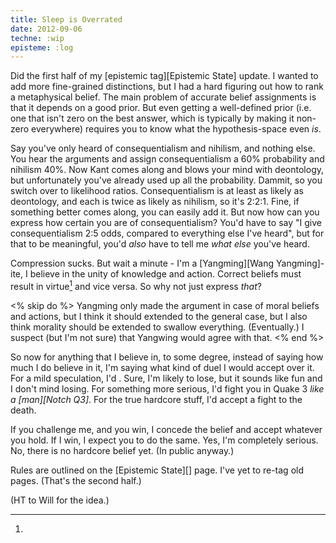 ```yaml
---
title: Sleep is Overrated
date: 2012-09-06
techne: :wip
episteme: :log
---
```


Did the first half of my [epistemic tag][Epistemic State] update. I wanted to add more fine-grained distinctions, but I had a hard figuring out how to rank a metaphysical belief. The main problem of accurate belief assignments is that it depends on a good prior. But even getting a well-defined prior (i.e. one that isn't zero on the best answer, which is typically by making it non-zero everywhere) requires you to know what the hypothesis-space even *is*.

Say you've only heard of consequentialism and nihilism, and nothing else. You hear the arguments and assign consequentialism a 60% probability and nihilism 40%. Now Kant comes along and blows your mind with deontology, but unfortunately you've already used up all the probability. Dammit, so you switch over to likelihood ratios. Consequentialism is at least as likely as deontology, and each is twice as likely as nihilism, so it's 2:2:1. Fine, if something better comes along, you can easily add it. But now how can you express how certain you are of consequentialism? You'd have to say "I give consequentialism 2:5 odds, compared to everything else I've heard", but for that to be meaningful, you'd *also* have to tell me *what else* you've heard.

Compression sucks. But wait a minute - I'm a [Yangming][Wang Yangming]-ite, I believe in the unity of knowledge and action. Correct beliefs must result in virtue[^virtue] and vice versa. So why not just express *that*?

[^virtue]:
<% skip do %>
Yangming only made the argument in case of moral beliefs and actions, but I think it should extended to the general case, but I also think morality should be extended to swallow everything. (Eventually.) I suspect (but I'm not sure) that Yangwing would agree with that.
<% end %>

So now for anything that I believe in, to some degree, instead of saying how much I do believe in it, I'm saying what kind of duel I would accept over it. For a mild speculation, I'd . Sure, I'm likely to lose, but it sounds like fun and I don't mind losing. For something more serious, I'd fight you in Quake 3 *like a [man][Notch Q3]*. For the true hardcore stuff, I'd accept a fight to the death.

If you challenge me, and you win, I concede the belief and accept whatever you hold. If I win, I expect you to do the same. Yes, I'm completely serious. No, there is no hardcore belief yet. (In public anyway.)

Rules are outlined on the [Epistemic State][] page. I've yet to re-tag old pages. (That's the second half.)

(HT to Will for the idea.)
